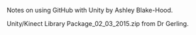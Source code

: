 Notes on using GitHub with Unity by Ashley Blake-Hood.

Unity/Kinect Library Package_02_03_2015.zip from Dr Gerling.
